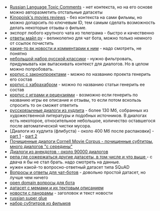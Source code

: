 - [Russian Language Toxic Comments](https://www.kaggle.com/datasets/blackmoon/russian-language-toxic-comments) - нет контекста, но на его основе можно авторазметить отстальные датасеты
- [Kinopoisk's movies reviews](https://www.kaggle.com/datasets/mikhailklemin/kinopoisks-movies-reviews) - без контекста на сами фильмы, но можно допарсить по ключевым ID, тем самым сделать возможность делать некоторые отзывы о фильме.
- экспорт любого крупного чата из телеграма - быстро и качественно
- [ответы майл ру](https://www.kaggle.com/datasets/atleast6characterss/otvetmailru-solved-questions) - великолепно для чат бота, можно только немного от ссылок почистить
- [какие-то вк новости и комментарии к ним](https://www.kaggle.com/ismailgadzhiev/vknews) - надо смотреть, не понятно
- [небольшой набор русской классики](https://github.com/JoannaBy/RussianNovels/tree/master/corpus) - нужно фильтровать, придумывать как вытаскивать контекст для диалогов. Но в целом можно попробовать.
- [корпус с законопроектами](https://github.com/infoculture/lawmon) - можно по названию проекта генерить его состав
- [корпус с хабрахабром](https://github.com/romovpa/habrahabr-dataset) - можно по названию статьи генерить ее состав
- [корпус с играми и рецензиями](https://www.kaggle.com/datasets/trolukovich/steam-games-complete-dataset) - возможно если генерить по названию игры ее описание и отзывы, то если потом вскользь спросить то он сможет ответить
- [русскоязычные диалоги из худлита](https://github.com/Koziev/NLP_Datasets/blob/master/Conversations/Data/dialogues.zip) - более 130 Мб, собранных из художественной литературы и подобных источников. В диалогах есть некоторое, относительное небольшое, количество оставшегося после автоматической чистки мусора.
- [Диалоги из худлита (флибуста) - около 400 Мб после распаковки] - [part 1](https://github.com/Koziev/NLP_Datasets/blob/master/Conversations/Data/extract_flibusta_dialogues.1.tar.xz) - [part 2](https://github.com/Koziev/NLP_Datasets/blob/master/Conversations/Data/extract_flibusta_dialogues.2.tar.xz)
- [Почищенные диалоги Cornell Movie Corpus - почищенные субтитры, много диалогов "с середины"](https://github.com/Koziev/NLP_Datasets/blob/master/Conversations/Data/cornell_movie_corpus.tar.xz)
- [Диалоги из анекдотов - около 90000 диалогов](https://github.com/Koziev/NLP_Datasets/blob/master/Conversations/Data/extract_dialogues_from_anekdots.tar.xz)
- [репа где сожержаться другие датасеты, в том числе и что выше ](https://github.com/Koziev/NLP_Datasets) - с двача я бы не стал брать. надо смотреть на данные.
- нужен какой-то вопросно-ответный датасет типа SQuAD
- [Вопросы и ответы для чат-ботов](https://github.com/Koziev/NLP_Datasets#%D0%B2%D0%BE%D0%BF%D1%80%D0%BE%D1%81%D1%8B-%D0%B8-%D0%BE%D1%82%D0%B2%D0%B5%D1%82%D1%8B-%D0%B4%D0%BB%D1%8F-%D1%87%D0%B0%D1%82-%D0%B1%D0%BE%D1%82%D0%BE%D0%B2) - довольно простой датасет, но лучше чем ничего
- [open domain вопросы для бота](https://github.com/vladislavneon/RuBQ/tree/master/RuBQ_2.0)
- [датасет с мемами и их тектовым описанием](https://t.me/lovedeathtransformers/4792)
- [новости с панорамы](https://huggingface.co/datasets/its5Q/panorama) - заголовок и текст новости
- [russian super glue](https://russiansuperglue.com/leaderboard/2)
- [набор субтитров из фильмов](https://opus.nlpl.eu/OpenSubtitles-v2018.php)
